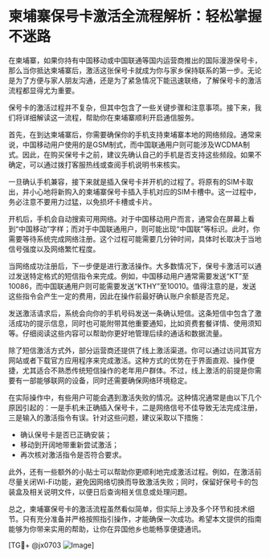 # 柬埔寨保号卡激活全流程解析：轻松掌握不迷路

在柬埔寨，如果你持有中国移动或中国联通等国内运营商推出的国际漫游保号卡，那么当你抵达柬埔寨后，激活这张保号卡就成为你与家乡保持联系的第一步。无论是为了方便与家人朋友沟通，还是为了紧急情况下能迅速联络，了解保号卡的激活流程都显得尤为重要。

保号卡的激活过程并不复杂，但其中包含了一些关键步骤和注意事项。接下来，我们将详细解读这一流程，帮助你在柬埔寨顺利开启通信服务。

首先，在到达柬埔寨后，你需要确保你的手机支持柬埔寨本地的网络频段。通常来说，中国移动用户使用的是GSM制式，而中国联通用户则可能涉及WCDMA制式。因此，在购买保号卡之前，建议先确认自己的手机是否支持这些频段。如果不确定，可以通过拨打客服热线或查阅手机说明书来核实。

一旦确认手机兼容，接下来就是插入保号卡并开机的过程了。将原有的SIM卡取出，并小心地将新购入的柬埔寨保号卡插入手机对应的SIM卡槽中。这一过程中，务必注意不要用力过猛，以免损坏卡槽或卡片。

开机后，手机会自动搜索可用网络。对于中国移动用户而言，通常会在屏幕上看到“中国移动”字样；而对于中国联通用户，则可能出现“中国联”等标识。此时，你需要等待系统完成网络注册。这个过程可能需要几分钟时间，具体时长取决于当地信号强度以及网络繁忙程度。

当网络成功注册后，下一步便是进行激活操作。大多数情况下，保号卡激活可以通过发送特定格式的短信指令来完成。例如，中国移动用户通常需要发送“KT”至10086，而中国联通用户则可能需要发送“KTHY”至10010。值得注意的是，发送这些指令会产生一定的费用，因此在操作前最好确认账户余额是否充足。

发送激活请求后，系统会向你的手机号码发送一条确认短信。这条短信中包含了激活成功的提示信息，同时也可能附带其他重要通知，比如资费套餐详情、使用须知等。仔细阅读这些内容可以帮助你更好地管理后续的通话和数据流量。

除了短信激活方式外，部分运营商还提供了线上激活渠道。你可以通过访问其官方网站或者下载官方应用程序来完成激活。这种方式的优势在于界面直观、操作便捷，尤其适合不熟悉传统短信操作的老年用户群体。不过，线上激活的前提是你需要有一部能够联网的设备，同时还需要确保网络环境稳定。

在实际操作中，有些用户可能会遇到激活失败的情况。这种情况通常是由以下几个原因引起的：一是手机未正确插入保号卡，二是网络信号不佳导致无法完成注册，三是输入的激活指令有误。针对这些问题，建议采取以下措施：

- 确认保号卡是否已正确安装；
- 移动到开阔地带重新尝试激活；
- 再次核对激活指令是否符合要求。

此外，还有一些额外的小贴士可以帮助你更顺利地完成激活过程。例如，在激活前尽量关闭Wi-Fi功能，避免因网络切换而导致激活失败；同时，保留好保号卡的包装盒及相关说明文件，以便日后查询相关信息或处理问题。

总之，柬埔寨保号卡的激活流程虽然看似简单，但实际上涉及多个环节和技术细节。只有充分准备并严格按照指引操作，才能确保一次成功。希望本文提供的指南能够为你带来实用的帮助，让你在异国他乡也能畅享便捷通讯。

[TG💪+ @jx0703 ![Image](https://github.com/user-attachments/assets/dbca1d08-cadb-493c-b0ec-ad6f7a83f270)]